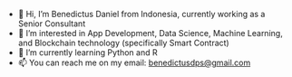 - 👋 Hi, I’m Benedictus Daniel from Indonesia, currently working as a Senior Consultant
- 👀 I’m interested in App Development, Data Science, Machine Learning, and Blockchain technology (specifically Smart Contract)
- 🌱 I’m currently learning Python and R
- 📫 You can reach me on my email: benedictusdps@gmail.com

<!---
benedictusdps/benedictusdps is a ✨ special ✨ repository because its `README.md` (this file) appears on your GitHub profile.
You can click the Preview link to take a look at your changes.
--->
